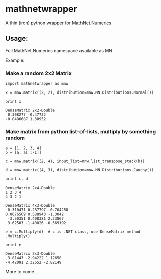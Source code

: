 # mathnetwrapper
A thin (iron) python wrapper for [MathNet.Numerics](https://numerics.mathdotnet.com/api/)

## Usage:

Full MathNet.Numerics namespace available as MN

Example:
### Make a random 2x2 Matrix
```
import mathnetwrapper as mnw

x = mnw.matrix((2, 2), distribution=mnw.MN.Distributions.Normal())

print x
```

```
DenseMatrix 2x2-Double
 0.308277 -0.47732
-0.0486687 1.38952
```

### Make matrix from python list-of-lists, multiply by something random
```
a = [1, 2, 3, 4]
b = [a, a[::-1]]

c = mnw.matrix((2, 4), input_list=mnw.list_transpose_stack(b))

d = mnw.matrix((4, 3), distribution=mnw.MN.Distributions.Cauchy())

print c, d
```

```
DenseMatrix 2x4-Double
1 2 3 4
4 3 2 1

DenseMatrix 4x3-Double
-0.310471 0.287797 -0.704258
0.0676569 0.588943 -1.3042
 -3.50351 0.408381 2.23867
 3.62503 -1.40826 -0.569192
```

```
e = c.Multiply(d)  # c is .NET class, use DenseMatrix method .Multiply()

print e
```

```
DenseMatrix 2x3-Double
 3.81443 -2.94222 1.12658
-4.42091 2.32652 -2.82149
```

More to come...
